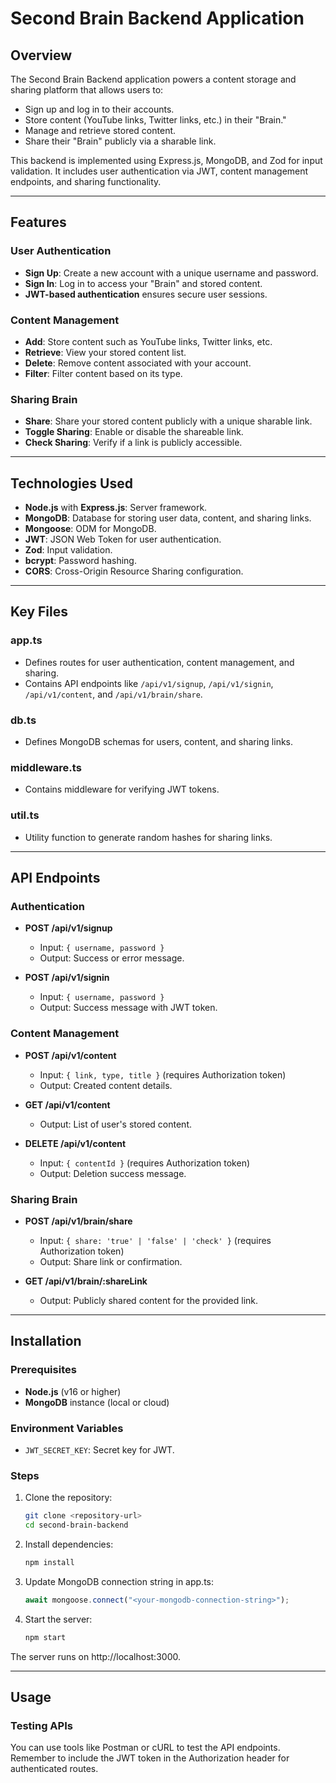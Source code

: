 # Second Brain Backend Application

## Overview
The Second Brain Backend application powers a content storage and sharing platform that allows users to:
- Sign up and log in to their accounts.
- Store content (YouTube links, Twitter links, etc.) in their "Brain."
- Manage and retrieve stored content.
- Share their "Brain" publicly via a sharable link.

This backend is implemented using Express.js, MongoDB, and Zod for input validation. It includes user authentication via JWT, content management endpoints, and sharing functionality.

---

## Features
### User Authentication
- **Sign Up**: Create a new account with a unique username and password.
- **Sign In**: Log in to access your "Brain" and stored content.
- **JWT-based authentication** ensures secure user sessions.

### Content Management
- **Add**: Store content such as YouTube links, Twitter links, etc. 
- **Retrieve**: View your stored content list.
- **Delete**: Remove content associated with your account.
- **Filter**: Filter content based on its type.

### Sharing Brain
- **Share**: Share your stored content publicly with a unique sharable link.
- **Toggle Sharing**: Enable or disable the shareable link.
- **Check Sharing**: Verify if a link is publicly accessible.

---

## Technologies Used
- **Node.js** with **Express.js**: Server framework.
- **MongoDB**: Database for storing user data, content, and sharing links.
- **Mongoose**: ODM for MongoDB.
- **JWT**: JSON Web Token for user authentication.
- **Zod**: Input validation.
- **bcrypt**: Password hashing.
- **CORS**: Cross-Origin Resource Sharing configuration.

---

## Key Files

### app.ts
- Defines routes for user authentication, content management, and sharing.
- Contains API endpoints like `/api/v1/signup`, `/api/v1/signin`, `/api/v1/content`, and `/api/v1/brain/share`.

### db.ts
- Defines MongoDB schemas for users, content, and sharing links.

### middleware.ts
- Contains middleware for verifying JWT tokens.

### util.ts
- Utility function to generate random hashes for sharing links.

---

## API Endpoints

### Authentication
- **POST /api/v1/signup**
  - Input: `{ username, password }`
  - Output: Success or error message.
  
- **POST /api/v1/signin**
  - Input: `{ username, password }`
  - Output: Success message with JWT token.

### Content Management
- **POST /api/v1/content**
  - Input: `{ link, type, title }` (requires Authorization token)
  - Output: Created content details.

- **GET /api/v1/content**
  - Output: List of user's stored content.

- **DELETE /api/v1/content**
  - Input: `{ contentId }` (requires Authorization token)
  - Output: Deletion success message.

### Sharing Brain
- **POST /api/v1/brain/share**
  - Input: `{ share: 'true' | 'false' | 'check' }` (requires Authorization token)
  - Output: Share link or confirmation.

- **GET /api/v1/brain/:shareLink**
  - Output: Publicly shared content for the provided link.

---

## Installation

### Prerequisites
- **Node.js** (v16 or higher)
- **MongoDB** instance (local or cloud)

### Environment Variables
- `JWT_SECRET_KEY`: Secret key for JWT.

### Steps
1. Clone the repository:
   ```bash
   git clone <repository-url>
   cd second-brain-backend
   ```

2. Install dependencies:
   ```bash
   npm install
   ```

3. Update MongoDB connection string in app.ts:
   ```javascript
   await mongoose.connect("<your-mongodb-connection-string>");
   ```
4. Start the server:
   ```bash
   npm start
   ```

The server runs on http://localhost:3000.

---

## Usage
### Testing APIs
You can use tools like Postman or cURL to test the API endpoints. Remember to include the JWT token in the Authorization header for authenticated routes.
